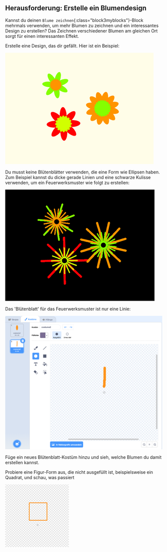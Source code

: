 ## Herausforderung: Erstelle ein Blumendesign

Kannst du deinen `Blume zeichnen`{:class="block3myblocks"}-Block mehrmals verwenden, um mehr Blumen zu zeichnen und ein interessantes Design zu erstellen? Das Zeichnen verschiedener Blumen am gleichen Ort sorgt für einen interessanten Effekt.

Erstelle eine Design, das dir gefällt. Hier ist ein Beispiel:

![Bildschirmfoto](images/flower-three.png)

Du musst keine Blütenblätter verwenden, die eine Form wie Ellipsen haben. Zum Beispiel kannst du dicke gerade Linien und eine schwarze Kulisse verwenden, um ein Feuerwerksmuster wie folgt zu erstellen:

![Bildschirmfoto](images/flower-fireworks.png)

Das 'Blütenblatt' für das Feuerwerksmuster ist nur eine Linie:

![Bildschirmfoto](images/flower-firework-petal.png)

Füge ein neues Blütenblatt-Kostüm hinzu und sieh, welche Blumen du damit erstellen kannst.

Probiere eine Figur-Form aus, die nicht ausgefüllt ist, beispielsweise ein Quadrat, und schau, was passiert

![Bildschirmfoto](images/flower-square-petal.png)
